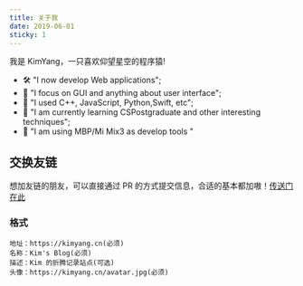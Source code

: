 ```yaml
---
title: 关于我
date: 2019-06-01
sticky: 1
---
```

<Boxx :changeTime='6000'/>
我是 KimYang，一只喜欢仰望星空的程序猿!

   - 🛠  "I now develop Web applications";
   - 🤔  "I focus on GUI and anything about user interface"; 
   - 🔗  "I used C++, JavaScript, Python,Swift, etc";
   - 🦀  "I am currently learning CSPostgraduate and other interesting techniques";
   - 📱  "I am using MBP/Mi Mix3 as develop tools "

<!-- more -->

## 交换友链

想加友链的朋友，可以直接通过 PR 的方式提交信息，合适的基本都加嗷！[传送门在此](https://github.com/KimYangOfCat/Blog/tree/master/blog/.vuepress/config/friends.js)

### 格式

```
地址：https://kimyang.cn(必须)
名称：Kim's Blog(必须)
描述：Kim 的折腾记录站点(可选)
头像：https://kimyang.cn/avatar.jpg(必须)
```